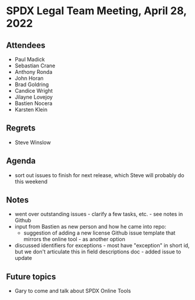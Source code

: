 # SPDX Legal Team Meeting, April 28, 2022

## Attendees

* Paul Madick
* Sebastian Crane
* Anthony Ronda
* John Horan
* Brad Goldring
* Candice Wright
* Jilayne Lovejoy
* Bastien Nocera
* Karsten Klein

## Regrets

* Steve Winslow

## Agenda

* sort out issues to finish for next release, which Steve will probably do this weekend

## Notes

* went over outstanding issues - clarify a few tasks, etc. - see notes in Github
* input from Bastien as new person and how he came into repo:
    * suggestion of adding a new license Github issue template that mirrors the online tool - as another option
* discussed identifiers for exceptions - most have "exception" in short id, but we don't articulate this in field descriptions doc - added issue to update

## Future topics

* Gary to come and talk about SPDX Online Tools
